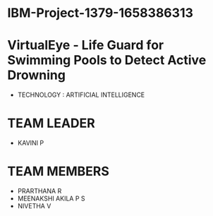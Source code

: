 # IBM-Project-1379-1658386313
# VirtualEye - Life Guard for Swimming Pools to Detect Active Drowning

- TECHNOLOGY : ARTIFICIAL INTELLIGENCE

# TEAM LEADER
- KAVINI P

# TEAM MEMBERS
- PRARTHANA R
- MEENAKSHI AKILA P S
- NIVETHA V


